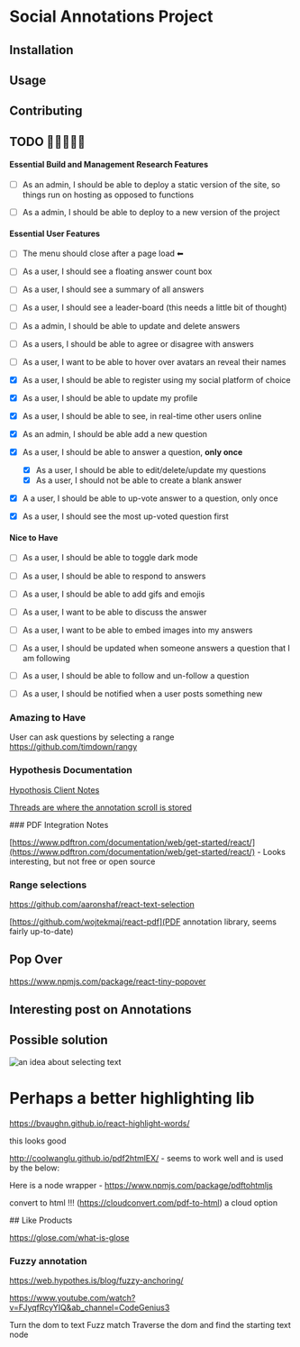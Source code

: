 # Social Annotations Project 


## Installation

## Usage

## Contributing


## TODO  👷👷👷👷👷

#### Essential Build and Management Research Features 

- [ ]  As an admin, I should be able to deploy a static version of the site, so things run on hosting as opposed to functions
- [ ] As a admin, I should be able to deploy to a new version of the project


#### Essential User Features
- [ ] The menu should close after a page load  ⬅ 
- [ ] As a user, I should see a floating answer count box  
- [ ]  As a user, I should see a summary of all answers 
- [ ]  As a user, I should see a leader-board (this needs a little bit of thought)
- [ ]  As a admin, I should be able to update and delete answers
- [ ]  As a users, I should be able to agree or disagree with answers
- [ ]  As a user, I want to be able to hover over avatars an reveal their names
- [X] As a user, I should be able to register using my social platform of choice
- [X] As a user, I should be able to update my profile
- [X] As a user, I should be able to see, in real-time other users online


- [X]  As an admin, I should be able add a new question 
- [X]  As a user, I should be able to  answer a question, **only once**
    - [X] As a user, I should be able to edit/delete/update my questions 
    - [X] As a user, I should not be able to create a blank answer
- [X]  A a user, I should be able to up-vote answer to a question, only once 
- [X]  As a user, I should see the most up-voted question first
#### Nice to Have
- [ ]  As a user, I should be able to toggle dark mode
- [ ]  As a user, I should be able to respond to answers
- [ ]  As a user, I should be able to add gifs and emojis 
- [ ]  As a user, I want to be able to discuss the answer 
- [ ]  As a user, I want to be able to embed images into my answers
- [ ]  As a user, I should be updated when someone answers a question that I am following
- [ ]  As a user, I should be able to follow and un-follow a question
- [ ]  As a user, I should be notified when a user posts something new



### Amazing to Have

User can ask questions by selecting a range  https://github.com/timdown/rangy

### Hypothesis Documentation 

[Hypothosis Client Notes](https://h.readthedocs.io/projects/client/en/latest/)


[Threads are where the annotation scroll is stored](https://github.com/hypothesis/client/blob/bd5b2de0444ea2107dd8d22ef6c94ec357309140/src/sidebar/components/ThreadCard.js)

### PDF Integration Notes 

[https://www.pdftron.com/documentation/web/get-started/react/](https://www.pdftron.com/documentation/web/get-started/react/) - Looks interesting, but not free or open source
### Range selections

https://github.com/aaronshaf/react-text-selection


[https://github.com/wojtekmaj/react-pdf](PDF annotation library, seems fairly up-to-date)

## Pop Over

https://www.npmjs.com/package/react-tiny-popover

## Interesting post on Annotations



## Possible solution 

![an idea about selecting text](https://github.com/timdown/rangy/issues/438)


# Perhaps a better highlighting lib
https://bvaughn.github.io/react-highlight-words/


this looks good 

http://coolwanglu.github.io/pdf2htmlEX/ - seems to work well and is used by the below:


Here is a node wrapper - https://www.npmjs.com/package/pdftohtmljs

convert to html !!! (https://cloudconvert.com/pdf-to-html) a cloud option

## Like Products

https://glose.com/what-is-glose


### Fuzzy annotation

https://web.hypothes.is/blog/fuzzy-anchoring/

https://www.youtube.com/watch?v=FJyqfRcyYIQ&ab_channel=CodeGenius3

Turn the dom to text 
Fuzz match 
Traverse the dom and find the starting text node 
